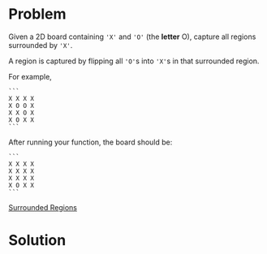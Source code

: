 
# Problem

Given a 2D board containing `'X'` and `'O'` (the **letter** O), capture all
regions surrounded by `'X'`.

A region is captured by flipping all `'O'`s into `'X'`s in that surrounded
region.

For example,

    ```
    X X X X
    X O O X
    X X O X
    X O X X
    ```

After running your function, the board should be:

    ```
    X X X X
    X X X X
    X X X X
    X O X X
    ```



[Surrounded Regions](https://leetcode.com/problems/surrounded-regions)

# Solution



